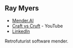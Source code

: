 ## Ray Myers

* [Mender.AI](https://mender.ai)
* [Craft vs Cruft](https://www.youtube.com/@craftvscruft8060) - YouTube
* [LinkedIn](https://www.linkedin.com/in/cadrlife)

Retrofuturist software mender.
